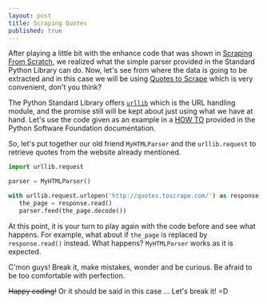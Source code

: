 ```yaml
---
layout: post
title: Scraping Quotes
published: true
---
```


After playing a little bit with the enhance code that was shown in [Scraping From Scratch](https://ambarmendez.github.io/Scraping-From-Scratch), we realized what the simple parser provided in the Standard Python Library can do. Now, let's see from where the data is going to be extracted and in this case we will be using [Quotes to Scrape](http://quotes.toscrape.com/) which is very convenient, don't you think?

The Python Standard Library offers [`urllib`](https://docs.python.org/3.7/library/urllib.html) which is the URL handling module, and the promise still will be kept about just using what we have at hand. Let's use the code given as an example in a [HOW TO](https://docs.python.org/3.7/howto/urllib2.html) provided in the Python Software Foundation documentation.

So, let's put together our old friend `MyHTMLParser` and the `urllib.request` to retrieve quotes from the website already mentioned.

```python
import urllib.request

parser = MyHTMLParser()

with urllib.request.urlopen('http://quotes.toscrape.com/') as response:
   the_page = response.read()
   parser.feed(the_page.decode())
```

At this point, it is your turn to play again with the code before and see what happens. For example, what about if `the_page` is replaced by `response.read()` instead. What happens? `MyHTMLParser` works as it is expected.

C'mon guys! Break it, make mistakes, wonder and be curious. Be afraid to be too comfortable with perfection.

~~Happy coding!~~ Or it should be said in this case ... Let's break it! =D
